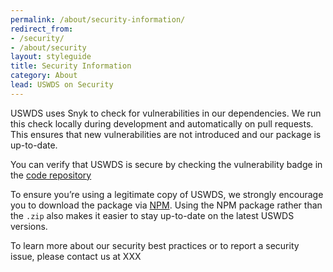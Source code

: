 ```yaml
---
permalink: /about/security-information/
redirect_from:
- /security/
- /about/security
layout: styleguide
title: Security Information
category: About
lead: USWDS on Security
---
```


USWDS uses Snyk to check for vulnerabilities in our dependencies. We run this
check locally during development and automatically on pull requests. This ensures
that new vulnerabilities are not introduced and our package is up-to-date.

You can verify that USWDS is secure by checking the vulnerability badge in the
[code repository](https://github.com/uswds/uswds)

To ensure you’re using a legitimate copy of USWDS, we strongly encourage you to
download the package via [NPM](/documentation/developers/#install-using-npm).
Using the NPM package rather than the `.zip` also makes it easier to stay
up-to-date on the latest USWDS versions.

To learn more about our security best practices or to report a security issue,
please contact us at XXX
